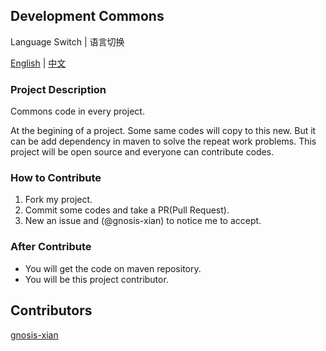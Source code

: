 ## Development Commons

Language Switch | 语言切换

<a href="">English</a> | <a href="">中文</a>

### Project Description

Commons code in every project.

At the begining of a project. Some same codes will copy to this new. But it can be add dependency in maven to solve the repeat work problems.
This project will be open source and everyone can contribute codes.

### How to Contribute

1. Fork my project.
2. Commit some codes and take a PR(Pull Request).
3. New an issue and (@gnosis-xian) to notice me to accept.

### After Contribute

- You will get the code on maven repository.
- You will be this project contributor.

## Contributors

<a href="https://github.com/gnosis-xian/">gnosis-xian</a>